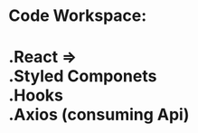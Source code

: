 <h1>Code Workspace: <h1/>

.React => <br/>
  .Styled Componets <br/>
  .Hooks <br/>
  .Axios (consuming Api)
